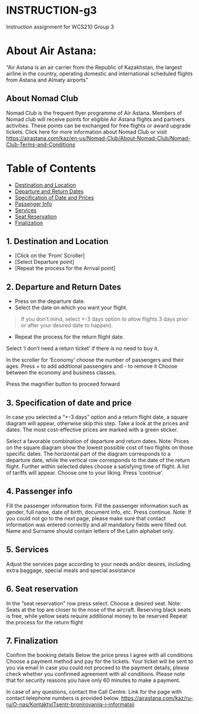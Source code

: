 # INSTRUCTION-g3
Instruction assignment for WCS210 Group 3

# About Air Astana:
“Air Astana is an air carrier from the Republic of Kazakhstan, the largest airline in the country, operating domestic and international scheduled flights from Astana and Almaty airports”

## About Nomad Club 
Nomad Club is the frequent flyer programme of Air Astana. Members of Nomad club will receive points for eligible Air Astana flights and partners activities. These points can be exchanged for free flights or award upgrade tickets.
Click here for more information about Nomad Club or visit https://airastana.com/kaz/en-us/Nomad-Club/About-Nomad-Club/Nomad-Club-Terms-and-Conditions 

# Table of Contents
* [Destination and Location](#dal)
* [Departure and Return Dates](#dard)
* [Specification of Date and Prices](#spec)
* [Passenger Info](#pass)
* [Services](#service)
* [Seat Reservation](#seat)
* [Finalization](#Finalization)

<a name="dal"></a>
## 1. Destination and Location
* [Click on the ‘From’ Scroller]
* [Select Departure point]
* [Repeat the process for the Arrival point]

<a name="dard"></a>
## 2. Departure and Return Dates
* Press on the departure date. 
* Select the date on which you want your flight. 
> If you don’t mind, select +-3 days option to allow flights 3 days prior or after your desired date to happen).
* Repeat the process for the return flight date. 

Select ‘I don’t need a return ticket’ if there is no need to buy it.

In the scroller for ‘Economy’ choose the number of passengers and their ages. Press + to add additional passengers and - to remove it
Choose between the economy and business classes.

Press the magnifier button to proceed forward

<a name="spec"></a>
## 3. Specification of date and price
In case you selected a “+-3 days” option and a return flight date, a square diagram will appear, otherwise skip this step. 
Take a look at the prices and dates. The most cost-effective prices are marked with a green sticker. 

Select a favorable combination of departure and return dates.
Note: Prices on the square diagram show the lowest possible cost of two flights on those specific dates. The horizontal part of the diagram corresponds to a departure date, while the vertical row corresponds to the date of the return flight.
Further within selected dates choose a satisfying time of flight.
A list of tariffs will appear. Choose one to your liking. Press ‘continue’.

<a name="pass"></a>
## 4. Passenger info
Fill the passenger information form. Fill the passenger information such as gender, full name, date of birth, document info, etc. Press continue.
Note: If you could not go to the next page, please make sure that contact information was entered correctly and all mandatory fields were filled out. Name and Surname should contain letters of the Latin alphabet only.  

<a name="service"></a>
## 5. Services
Adjust the services page according to your needs and/or desires, including extra baggage, special meals and special assistance

<a name="seat"></a> 
## 6. Seat reservation
In the “seat reservation” row press select. Choose a desired seat.
Note: Seats at the top are closer to the nose of the aircraft. Reserving black seats is free, while yellow seats require additional money to be reserved
Repeat the process for the return flight

<a name="Finalization"></a> 
## 7. Finalization
Confirm the booking details
Below the price press I agree with all conditions
Choose a payment method and pay for the tickets.
Your ticket will be sent to you via email
In case you could not proceed to the payment details, please check whether you confirmed agreement with all conditions.
Please note that for security reasons you have only 60 minutes to make a payment.

In case of any questions, contact the Call Centre. Link for the page with contact telephone numbers is provided below.
https://airastana.com/kaz/ru-ru/O-nas/Kontakty/Tsentr-bronirovaniia-i-informatsii


